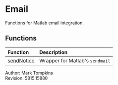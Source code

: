 # Email #

Functions for Matlab email integration.

## Functions ##
| Function | Description |
|:-----|:-----|
|[sendNotice](https://github.com/mtompkins/openAlgo/blob/master/Matlab/Functions/Email/sendNotice.m)|Wrapper for Matlab's `sendmail`|

Author:			Mark Tompkins  
Revision:		5815.15880
